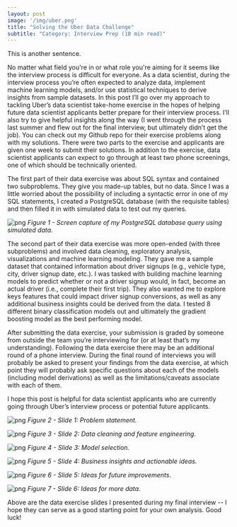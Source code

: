 ```yaml
---
layout: post
image: '/img/uber.png'
title: "Solving the Uber Data Challenge"
subtitle: "Category: Interview Prep (10 min read)"
---
```

This is another sentence. 

No matter what field you're in or what role you're aiming for it seems like the interview process is difficult for everyone.  As a data scientist, during the interview process you’re often expected to analyze data, implement machine learning models, and/or use statistical techniques to derive insights from sample datasets.  In this post I’ll go over my approach to tackling Uber’s data scientist take-home exercise in the hopes of helping future data scientist applicants better prepare for their interview process.  I’ll also try to give helpful insights along the way (I went through the process last summer and flew out for the final interview, but ultimately didn’t get the job).  You can check out my Github repo for their exercise problems along with my solutions.  There were two parts to the exercise and applicants are given one week to submit their solutions.  In addition to the exercise, data scientist applicants can expect to go through at least two phone screenings, one of which should be technically oriented.  

The first part of their data exercise was about SQL syntax and contained two subproblems.  They give you made-up tables, but no data.  Since I was a little worried about the possibility of including a syntactic error in one of my SQL statements, I created a PostgreSQL database (with the requisite tables) and then filled it in with simulated data to test out my queries.

![png](/img/project-7_files/query.png)
*Figure 1 - Screen capture of my PostgreSQL database query using simulated data.*

The second part of their data exercise was more open-ended (with three subproblems) and involved data cleaning, exploratory analysis, visualizations and machine learning modeling.  They gave me a sample dataset that contained information about driver signups (e.g., vehicle type, city, driver signup date, etc.).  I was tasked with building machine learning models to predict whether or not a driver signup would, in fact, become an actual driver (i.e., complete their first trip).  They also wanted me to explore keys features that could impact driver signup conversions, as well as any additional business insights could be derived from the data.  I tested 8 different binary classification models out and ultimately the gradient boosting model as the best performing model.  

After submitting the data exercise, your submission is graded by someone from outside the team you’re interviewing for (or at least that’s my understanding).  Following the data exercise there may be an additional round of a phone interview.  During the final round of interviews you will probably be asked to present your findings from the data exercise, at which point they will probably ask specific questions about each of the models (including model derivations) as well as the limitations/caveats associate with each of them.  

I hope this post is helpful for data scientist applicants who are currently going through Uber’s interview process or potential future applicants.  

![png](/img/project-7_files/image1.png)
*Figure 2 - Slide 1: Problem statement.*

![png](/img/project-7_files/image2.png)
*Figure 3 - Slide 2: Data cleaning and feature engineering.*

![png](/img/project-7_files/image3.png)
*Figure 4 - Slide 3: Model selection.*

![png](/img/project-7_files/image4.png)
*Figure 5 - Slide 4: Business insights and actionable ideas.*

![png](/img/project-7_files/image5.png)
*Figure 6 - Slide 5: Ideas for future improvements.*

![png](/img/project-7_files/image6.png)
*Figure 7 - Slide 6: Ideas for more data.*

Above are the data exercise slides I presented during my final interview -- I hope they can serve as a good starting point for your own analysis.  Good luck!


